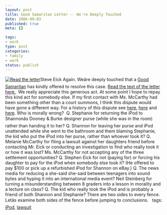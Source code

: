 ```yaml
--- 
layout: post
title: Good Samaritan Letter -- We're Deeply Touched
date: 2006-09-03
published: true
meta: {}

tags: 
- work
type: post
categories: 
- family
- work
status: publish
---
```





 

[![Read the letter](http://blog.andyeick.com/content/binary/WindowsLiveWriter/GoodSamaritanLetterWereDeeplyTouched_AD2D/GoodSamaritanLetter1Sep062.jpg)](http://www.andyeick.com/_blogMedia/GoodSamaritanLetter1-Sep-06.pdf)Steve Eick Again. Weâre deeply touched that a [Good Samaritan](http://www.andyeick.com/_blogMedia/GoodSamaritanLetter1-Sep-06.pdf) has kindly offered to resolve this case. [Read the text of the letter here.](http://www.andyeick.com/_blogMedia/GoodSamaritanLetter1-Sep-06.pdf)  We really appreciate this generous act. At some point I hope to repay this kind act for somebody else. If my first contact with Ms. McCarthy had been something other than a court summons, I think this dispute would have gone a different way.  For a history of this dispute see [here](http://blog.andyeick.com/2006/08/31/Almost+Settled+The+IPod+Dispute+On+Judge+Mathis+TV+Show.aspx), [here](http://blog.andyeick.com/2006/08/31/No+Music+For+Shannon+Ms+McCarthy+Turns+Down+IPod+And+ITunes+Gift+Certificate.aspx) and [here](http://blog.andyeick.com/2006/09/01/The+Pot+Calls+The+Kettle+Black+What+Happened.aspx).  Who is morally wrong?   Q. Stephanie for returning the iPod to Shannonâs Dooney & Burke designer purse (while she was in the room) rather than handing it to her?  Q. Shannon for leaving her purse and iPod unattended while she went to the bathroom and them blaming Stephanie, the kid who put the iPod into her purse, rather than whoever took it?  Q. Melanie McCarthy for filing a lawsuit against her daughters friend before contacting Mr. Eick or conducting an investigation to find who really took it or how it was lost? Ms. McCarthy for not accepting any of the three settlement opportunities?  Q. Stephen Eick for not (paying for) or forcing his daughter to pay for the iPod when somebody else took it? (He offered to pay $100 or pick up a refurbished iPod for Shannon on eBay.)  Q. The news media for reducing a she-said she-said between teenagers into sound bytes and hyping it into an international media event? Neil Steinberg for turning a misunderstanding between 8 graders into a lesson in morality and a lecture on class?  Q. The kid who really took the iPod and is probably a friend of both Shannon and Stephanie?  There are two sides to every fence. Letâs examine both sides of the fence before jumping to conclusions.     tags: [iPod](http://technorati.com/tag/iPod), [lawsuit](http://technorati.com/tag/lawsuit)

